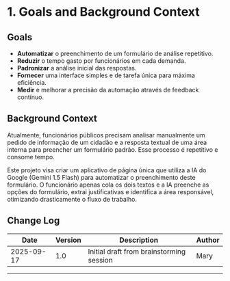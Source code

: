 # 1. Goals and Background Context

## Goals
- **Automatizar** o preenchimento de um formulário de análise repetitivo.
- **Reduzir** o tempo gasto por funcionários em cada demanda.
- **Padronizar** a análise inicial das respostas.
- **Fornecer** uma interface simples e de tarefa única para máxima eficiência.
- **Medir** e melhorar a precisão da automação através de feedback contínuo.

## Background Context
Atualmente, funcionários públicos precisam analisar manualmente um pedido de informação de um cidadão e a resposta textual de uma área interna para preencher um formulário padrão. Esse processo é repetitivo e consome tempo.

Este projeto visa criar um aplicativo de página única que utiliza a IA do Google (Gemini 1.5 Flash) para automatizar o preenchimento deste formulário. O funcionário apenas cola os dois textos e a IA preenche as opções do formulário, extrai justificativas e identifica a área responsável, otimizando drasticamente o fluxo de trabalho.

## Change Log
| Date       | Version | Description              | Author |
|------------|---------|--------------------------|--------|
| 2025-09-17 | 1.0     | Initial draft from brainstorming session | Mary   |

---
